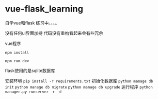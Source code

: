 # vue-flask_learning
自学vue和flask 练习中。。。。


没有任何ui界面加持
代码没有重构看起来会有些冗余

vue程序
```
npm install 
```
```
npm run dev
```

flask使用的是sqlite数据库

安装环境
```pip install -r requirements.txt``` 
初始化数据库
```python manage db init```
```python manage db migrate```
```python manage db upgrade```
运行程序
```python manager.py runserver -r -d```

